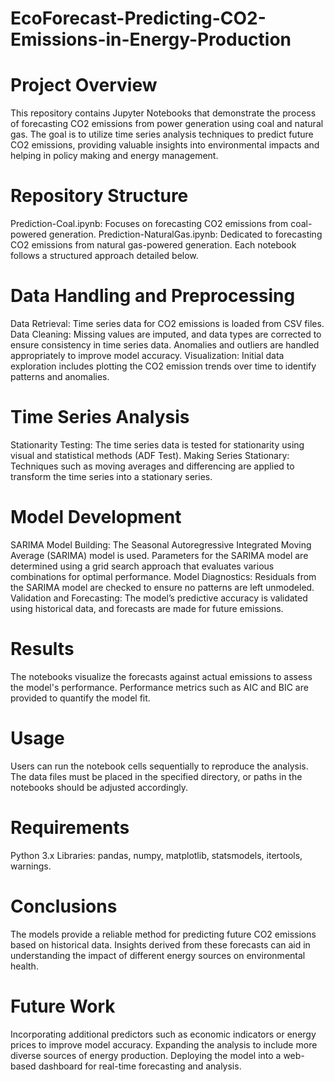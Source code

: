 # EcoForecast-Predicting-CO2-Emissions-in-Energy-Production

# Project Overview

This repository contains Jupyter Notebooks that demonstrate the process of forecasting CO2 emissions from power generation using coal and natural gas. The goal is to utilize time series analysis techniques to predict future CO2 emissions, providing valuable insights into environmental impacts and helping in policy making and energy management.

# Repository Structure

Prediction-Coal.ipynb: Focuses on forecasting CO2 emissions from coal-powered generation.
Prediction-NaturalGas.ipynb: Dedicated to forecasting CO2 emissions from natural gas-powered generation.
Each notebook follows a structured approach detailed below.

# Data Handling and Preprocessing

Data Retrieval: Time series data for CO2 emissions is loaded from CSV files.
Data Cleaning: Missing values are imputed, and data types are corrected to ensure consistency in time series data. Anomalies and outliers are handled appropriately to improve model accuracy.
Visualization: Initial data exploration includes plotting the CO2 emission trends over time to identify patterns and anomalies.

# Time Series Analysis

Stationarity Testing: The time series data is tested for stationarity using visual and statistical methods (ADF Test).
Making Series Stationary: Techniques such as moving averages and differencing are applied to transform the time series into a stationary series.

# Model Development

SARIMA Model Building: The Seasonal Autoregressive Integrated Moving Average (SARIMA) model is used. Parameters for the SARIMA model are determined using a grid search approach that evaluates various combinations for optimal performance.
Model Diagnostics: Residuals from the SARIMA model are checked to ensure no patterns are left unmodeled.
Validation and Forecasting: The model’s predictive accuracy is validated using historical data, and forecasts are made for future emissions.
# Results

The notebooks visualize the forecasts against actual emissions to assess the model's performance.
Performance metrics such as AIC and BIC are provided to quantify the model fit.
# Usage

Users can run the notebook cells sequentially to reproduce the analysis.
The data files must be placed in the specified directory, or paths in the notebooks should be adjusted accordingly.
 # Requirements

Python 3.x
Libraries: pandas, numpy, matplotlib, statsmodels, itertools, warnings.

# Conclusions

The models provide a reliable method for predicting future CO2 emissions based on historical data.
Insights derived from these forecasts can aid in understanding the impact of different energy sources on environmental health.

# Future Work

Incorporating additional predictors such as economic indicators or energy prices to improve model accuracy.
Expanding the analysis to include more diverse sources of energy production.
Deploying the model into a web-based dashboard for real-time forecasting and analysis.
